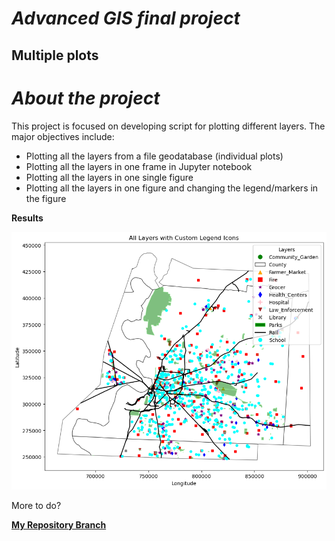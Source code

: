 # *Advanced GIS final project*
## **Multiple plots**

# ***About the project***
This project is focused on developing script for plotting different layers. The major objectives include:
- Plotting all the layers from a file geodatabase (individual plots)
- Plotting all the  layers in one frame in Jupyter notebook
- Plotting all the layers in one single figure
- Plotting all the layers in one figure and changing the legend/markers in the figure

**Results** 

![graphic](images/Project_plot.png)

More to do?



[**My Repository Branch**](https://github.com/KarinaAnzar/GIS_Plotting.git)

